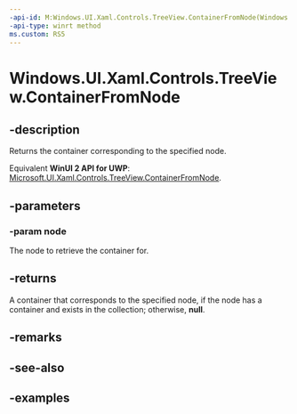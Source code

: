 ```yaml
---
-api-id: M:Windows.UI.Xaml.Controls.TreeView.ContainerFromNode(Windows.UI.Xaml.Controls.TreeViewNode)
-api-type: winrt method
ms.custom: RS5
---
```


<!-- Method syntax.
public DependencyObject TreeView.ContainerFromNode(TreeViewNode node)
-->

# Windows.UI.Xaml.Controls.TreeView.ContainerFromNode

## -description

Returns the container corresponding to the specified node.

Equivalent **WinUI 2 API for UWP**: [Microsoft.UI.Xaml.Controls.TreeView.ContainerFromNode](/windows/winui/api/microsoft.ui.xaml.controls.treeview.containerfromnode).

## -parameters

### -param node

The node to retrieve the container for.

## -returns

A container that corresponds to the specified node, if the node has a container and exists in the collection; otherwise, **null**.

## -remarks

## -see-also

## -examples

